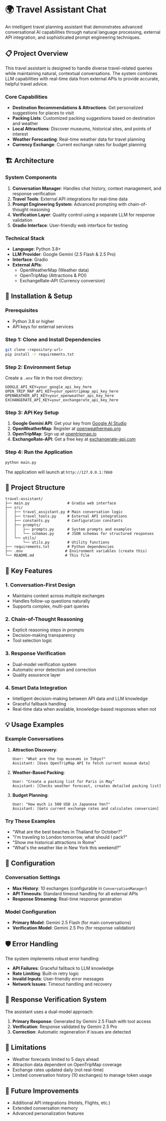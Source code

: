 # 🌍 Travel Assistant Chat

An intelligent travel planning assistant that demonstrates advanced conversational AI capabilities through natural language processing, external API integration, and sophisticated prompt engineering techniques.

## 📋 Project Overview

This travel assistant is designed to handle diverse travel-related queries while maintaining natural, contextual conversations. The system combines LLM capabilities with real-time data from external APIs to provide accurate, helpful travel advice.

### Core Capabilities

- **Destination Recommendations & Attractions**: Get personalized suggestions for places to visit
- **Packing Lists**: Customized packing suggestions based on destination and weather
- **Local Attractions**: Discover museums, historical sites, and points of interest
- **Weather Forecasting**: Real-time weather data for travel planning
- **Currency Exchange**: Current exchange rates for budget planning

## 🏗️ Architecture

### System Components

1. **Conversation Manager**: Handles chat history, context management, and response verification
2. **Travel Tools**: External API integrations for real-time data
3. **Prompt Engineering System**: Advanced prompting with chain-of-thought reasoning
4. **Verification Layer**: Quality control using a separate LLM for response validation
5. **Gradio Interface**: User-friendly web interface for testing

### Technical Stack

- **Language**: Python 3.8+
- **LLM Provider**: Google Gemini (2.5 Flash & 2.5 Pro)
- **Interface**: Gradio
- **External APIs**:
  - OpenWeatherMap (Weather data)
  - OpenTripMap (Attractions & POI)
  - ExchangeRate-API (Currency conversion)

## 🚀 Installation & Setup

### Prerequisites

- Python 3.8 or higher
- API keys for external services

### Step 1: Clone and Install Dependencies

```bash
git clone <repository-url>
pip install -r requirements.txt
```

### Step 2: Environment Setup

Create a `.env` file in the root directory:

```env
GOOGLE_API_KEY=your_google_api_key_here
OPEN_TRIP_MAP_API_KEY=your_opentripmap_api_key_here
OPENWEATHER_API_KEY=your_openweather_api_key_here
EXCHANGERATE_API_KEY=your_exchangerate_api_key_here
```

### Step 3: API Key Setup

1. **Google Gemini API**: Get your key from [Google AI Studio](https://aistudio.google.com)
2. **OpenWeatherMap**: Register at [openweathermap.org](https://openweathermap.org/api)
3. **OpenTripMap**: Sign up at [opentripmap.io](https://opentripmap.io/product)
4. **ExchangeRate-API**: Get a free key at [exchangerate-api.com](https://exchangerate-api.com)

### Step 4: Run the Application

```bash
python main.py
```

The application will launch at `http://127.0.0.1:7860`

## 📁 Project Structure

```
travel-assistant/
├── main.py                 # Gradio web interface
├── src/
│   ├── travel_assistant.py # Main conversation logic
│   ├── travel_tools.py     # External API integrations
│   ├── constants.py        # Configuration constants
│   ├── prompts/
│   │   ├── prompts.py      # System prompts and examples
│   │   └── schemas.py      # JSON schemas for structured responses
│   └── utils/
│       └── utils.py        # Utility functions
├── requirements.txt        # Python dependencies
├── .env                   # Environment variables (create this)
└── README.md              # This file
```

## 🎯 Key Features

### 1. Conversation-First Design
- Maintains context across multiple exchanges
- Handles follow-up questions naturally
- Supports complex, multi-part queries

### 2. Chain-of-Thought Reasoning
- Explicit reasoning steps in prompts
- Decision-making transparency
- Tool selection logic

### 3. Response Verification
- Dual-model verification system
- Automatic error detection and correction
- Quality assurance layer

### 4. Smart Data Integration
- Intelligent decision-making between API data and LLM knowledge
- Graceful fallback handling
- Real-time data when available, knowledge-based responses when not

## 💡 Usage Examples

### Example Conversations

1. **Attraction Discovery**:
   ```
   User: "What are the top museums in Tokyo?"
   Assistant: [Uses OpenTripMap API to fetch current museum data]
   ```

2. **Weather-Based Packing**:
   ```
   User: "Create a packing list for Paris in May"
   Assistant: [Checks weather forecast, creates detailed packing list]
   ```

3. **Budget Planning**:
   ```
   User: "How much is 500 USD in Japanese Yen?"
   Assistant: [Gets current exchange rates and calculates conversion]
   ```

### Try These Examples
- "What are the best beaches in Thailand for October?"
- "I'm traveling to London tomorrow, what should I pack?"
- "Show me historical attractions in Rome"
- "What's the weather like in New York this weekend?"

## 🔧 Configuration

### Conversation Settings
- **Max History**: 10 exchanges (configurable in `ConversationManager`)
- **API Timeouts**: Standard timeout handling for all external APIs
- **Response Streaming**: Real-time response generation

### Model Configuration
- **Primary Model**: Gemini 2.5 Flash (for main conversations)
- **Verification Model**: Gemini 2.5 Pro (for response validation)

## 🛡️ Error Handling

The system implements robust error handling:

- **API Failures**: Graceful fallback to LLM knowledge
- **Rate Limiting**: Built-in retry logic
- **Invalid Inputs**: User-friendly error messages
- **Network Issues**: Timeout handling and recovery

## 🔄 Response Verification System

The assistant uses a dual-model approach:

1. **Primary Response**: Generated by Gemini 2.5 Flash with tool access
2. **Verification**: Response validated by Gemini 2.5 Pro
3. **Correction**: Automatic regeneration if issues are detected

## 🚦 Limitations

- Weather forecasts limited to 5 days ahead
- Attraction data dependent on OpenTripMap coverage
- Exchange rates updated daily (not real-time)
- Limited conversation history (10 exchanges) to manage token usage

## 🤝 Future Improvements

- Additional API integrations (Hotels, Flights, etc.)
- Extended conversation memory
- Advanced personalization features
